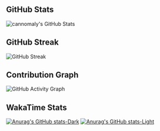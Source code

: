 ## GitHub Stats
![cannomaly's GitHub Stats](https://github-readme-stats.vercel.app/api?username=cannomaly&show_icons=true&theme=dark)

## GitHub Streak
![GitHub Streak](https://github-readme-streak-stats.herokuapp.com/?user=cannomaly&theme=dark)

## Contribution Graph
![GitHub Activity Graph](https://github-readme-activity-graph.cyclic.app/graph?username=cannomaly&bg_color=0D1117&color=ffffff&line=ffffff&point=ffffff&area=true&hide_border=true)

## WakaTime Stats
<!--START_SECTION:waka-->
<!--END_SECTION:waka-->

[![Anurag's GitHub stats-Dark](https://github-readme-stats.vercel.app/api?username=cannomaly&show_icons=true&theme=dark#gh-dark-mode-only)](https://github.com/anuraghazra/github-readme-stats#gh-dark-mode-only)
[![Anurag's GitHub stats-Light](https://github-readme-stats.vercel.app/api?username=cannomaly&show_icons=true&theme=default#gh-light-mode-only)](https://github.com/anuraghazra/github-readme-stats#gh-light-mode-only)
